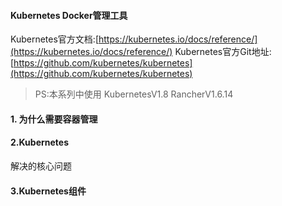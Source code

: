 #### Kubernetes Docker管理工具

Kubernetes官方文档:[https://kubernetes.io/docs/reference/](https://kubernetes.io/docs/reference/)
Kubernetes官方Git地址:[https://github.com/kubernetes/kubernetes](https://github.com/kubernetes/kubernetes)

> PS:本系列中使用 KubernetesV1.8 RancherV1.6.14  

#### 1. 为什么需要容器管理


#### 2.Kubernetes
解决的核心问题


#### 3.Kubernetes组件



